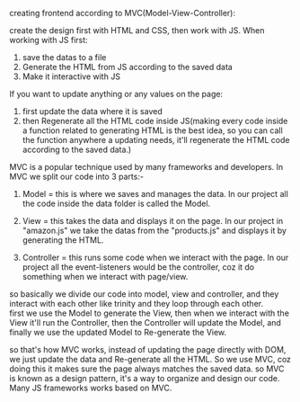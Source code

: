 creating frontend according to MVC(Model-View-Controller):

 create the design first with HTML and CSS, then work with JS.
 When working with JS first:   
  1) save the datas to a file
  2) Generate the HTML from JS according to the saved data
  3) Make it interactive with JS

 If you want to update anything or any values on the page:
  1) first update the data where it is saved
  2) then Regenerate all the HTML code inside JS(making every code inside a function related to generating HTML is the best idea,
   so you can call the function anywhere a updating needs, it'll regenerate the HTML code according to the saved data.)



MVC is a popular technique used by many frameworks and developers.
In MVC we split our code into 3 parts:-
  1) Model = this is where we saves and manages the data. In our project all the code inside the data folder is called the Model.

  2) View = this takes the data and displays it on the page. In our project in "amazon.js" we take the datas from the "products.js" and displays it by generating the HTML.

  3) Controller = this runs some code when we interact with the page. In our project all the event-listeners would be the controller, coz it do something when we interact with page/view.

  so basically we divide our code into model, view and controller, and they interact with each other like trinity and they loop through each other.  
  first we use the Model to generate the View, 
  then when we interact with the View it'll run the Controller,
  then the Controller will update the Model,
  and finally we use the updated Model to Re-generate the View.

  so that's how MVC works, instead of updating the page directly with DOM, we just update the data and Re-generate all the HTML.
  So we use MVC, coz doing this it makes sure the page always matches the saved data.
  so MVC is known as a design pattern, it's a way to organize and design our code.
  Many JS frameworks works based on MVC.

